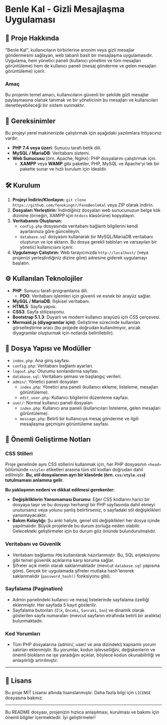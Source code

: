 # Benle Kal - Gizli Mesajlaşma Uygulaması

## 🌟 Proje Hakkında

"Benle Kal", kullanıcıların birbirlerine anonim veya gizli mesajlar göndermesini sağlayan, web tabanlı basit bir mesajlaşma uygulamasıdır. Uygulama, hem yönetici paneli (kullanıcı yönetimi ve tüm mesajları görüntüleme) hem de kullanıcı paneli (mesaj gönderme ve gelen mesajları görüntüleme) içerir.

### Amaç
Bu projenin temel amacı, kullanıcıların güvenli bir şekilde gizli mesajlar paylaşmasına olanak tanımak ve bir yöneticinin bu mesajları ve kullanıcıları denetleyebileceği bir sistem sunmaktır.

## 🚀 Gereksinimler

Bu projeyi yerel makinenizde çalıştırmak için aşağıdaki yazılımlara ihtiyacınız vardır:

*   **PHP 7.4 veya üzeri**: Sunucu tarafı betik dili.
*   **MySQL / MariaDB**: Veritabanı sistemi.
*   **Web Sunucusu** (örn. Apache, Nginx): PHP dosyalarını çalıştırmak için.
    *   **XAMPP** veya **WAMP** gibi paketler, PHP, MySQL ve Apache'yi tek bir pakette sunar ve hızlı kurulum için idealdir.

## 🛠️ Kurulum

1.  **Projeyi İndirin/Klonlayın:**
    `git clone https://github.com/fenokingtr/FenoBenleKal` veya ZIP olarak indirin.
2.  **Dosyaları Yerleştirin:**
    İndirdiğiniz dosyaları web sunucunuzun belge kök dizinine (örneğin, XAMPP için `htdocs` klasörüne) kopyalayın.
3.  **Veritabanını Oluşturun:**
    *   `config.php` dosyasında veritabanı bağlantı bilgilerini kendi ayarlarınıza göre güncelleyin.
    *   `database.sql` dosyasını kullanarak bir MySQL/MariaDB veritabanı oluşturun ve içe aktarın. Bu dosya gerekli tabloları ve varsayılan bir yönetici kullanıcısını içerir.
4.  **Uygulamayı Çalıştırın:**
    Web tarayıcınızda `http://localhost/` (veya projenizi yerleştirdiğiniz dizine göre) adresine giderek uygulamayı başlatın.

## ⚙️ Kullanılan Teknolojiler

*   **PHP**: Sunucu tarafı programlama dili.
    *   **PDO**: Veritabanı işlemleri için güvenli ve esnek bir arayüz sağlar.
*   **MySQL / MariaDB**: İlişkisel veritabanı.
*   **HTML5**: Sayfa yapısı.
*   **CSS3**: Sayfa stilizasyonu.
*   **Bootstrap 5.1.3**: Duyarlı ve modern kullanıcı arayüzü için CSS çerçevesi.
*   **Mermaid.js (diyagramlar için)**: Geliştirme sürecinde kullanılan görselleştirme aracı (bu projede doğrudan kullanılmıyor, ancak diyagramlar oluşturmak için notlarda belirtilebilir).

## 📂 Dosya Yapısı ve Modüller

*   `index.php`: Ana giriş sayfası.
*   `config.php`: Veritabanı bağlantı ayarları.
*   `logout.php`: Oturumu sonlandırma sayfası.
*   `database.sql`: Veritabanı şeması ve başlangıç verileri.
*   `admin/`: Yönetici paneli dosyaları
    *   `index.php`: Yönetici ana paneli (kullanıcı ekleme, listeleme, mesajları görüntüleme).
    *   `edit_user.php`: Kullanıcı bilgilerini düzenleme sayfası.
*   `user/`: Normal kullanıcı paneli dosyaları
    *   `index.php`: Kullanıcı ana paneli (kullanıcıları listeleme, gelen mesajları görüntüleme).
    *   `message.php`: Belirli bir kullanıcıya mesaj gönderme ve ilgili mesajlaşma geçmişini görüntüleme sayfası.

## 📝 Önemli Geliştirme Notları

### CSS Stilleri
Proje genelinde aynı CSS stillerini kullanmak için, her PHP dosyasının `<head>` bölümünde `<style>` etiketleri arasına tüm stil kodları doğrudan dahil edilmiştir. **Bu, stil dosyalarının ayrı bir klasörde (örn. `css/style.css`) tutulmaması anlamına gelir.**

**Bu yaklaşımın nedeni ve dikkat edilmesi gerekenler:**
*   **Değişikliklerin Yansımaması Durumu:** Eğer CSS kodlarını harici bir dosyaya taşır ve bu dosyayı herhangi bir PHP sayfasında dahil etmeyi unutursanız veya yolunu yanlış belirtirseniz, o sayfadaki stil değişiklikleri yansımayacaktır.
*   **Bakım Kolaylığı:** Şu anki haliyle, genel stil değişiklikleri her dosya içinde yapılmalıdır. Büyük projelerde bu durum zorluğa neden olabilir. Gelecekteki geliştirmeler için bu durum göz önünde bulundurulmalıdır.

### Veritabanı ve Güvenlik
*   Veritabanı bağlantısı `PDO` kullanılarak hazırlanmıştır. Bu, SQL enjeksiyonu gibi temel güvenlik açıklarına karşı koruma sağlar.
*   Şifreler açık metin olarak saklanmaktadır (mevcut `database.sql` yapısına göre). Gerçek bir uygulamada şifreler mutlaka hash'lenerek saklanmalıdır (`password_hash()` fonksiyonu gibi).

### Sayfalama (Pagination)
*   Admin panelindeki kullanıcı ve mesaj listelerinde sayfalama özelliği eklenmiştir. Her sayfada 5 kayıt gösterilir.
*   Sayfalama butonları (`İlk`, `Önceki`, `Sonraki`, `Son`) ve dinamik olarak gösterilen sayfa numaraları (mevcut sayfanın etrafında belirli bir aralıkta) bulunmaktadır.

### Kod Yorumları
*   Tüm PHP dosyalarına (admin/, user/ ve ana dizindeki) kapsamlı yorum satırları eklenmiştir. Bu yorumlar, kodun işlevselliğini, değişkenlerin ve önemli blokların ne işe yaradığını açıklar, böylece kodun okunabilirliği ve anlaşılırlığı artırılmıştır.

---

## 📜 Lisans

Bu proje MIT Lisansı altında lisanslanmıştır. Daha fazla bilgi için `LICENSE` dosyasına bakınız.

---

Bu README dosyası, projenizin hızlıca anlaşılması, kurulması ve bakımı için önemli bilgiler içermektedir. İyi geliştirmeler!
